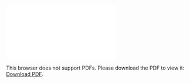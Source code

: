<object data="christ-in-song/CIS1908pdfs/433.pdf" type="application/pdf" width="100%" height="1024px">
    <embed src="christ-in-song/CIS1908pdfs/433.pdf">
        <p>This browser does not support PDFs. Please download the PDF to view it: <a href="christ-in-song/CIS1908pdfs/433.pdf">Download PDF</a>.</p>
    </embed>
</object>
